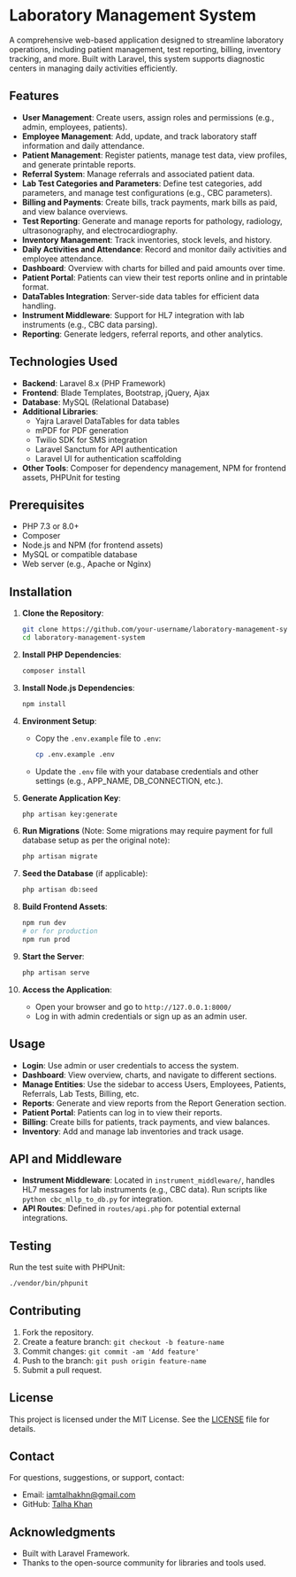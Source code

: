 # Laboratory Management System

A comprehensive web-based application designed to streamline laboratory operations, including patient management, test reporting, billing, inventory tracking, and more. Built with Laravel, this system supports diagnostic centers in managing daily activities efficiently.

## Features

- **User Management**: Create users, assign roles and permissions (e.g., admin, employees, patients).
- **Employee Management**: Add, update, and track laboratory staff information and daily attendance.
- **Patient Management**: Register patients, manage test data, view profiles, and generate printable reports.
- **Referral System**: Manage referrals and associated patient data.
- **Lab Test Categories and Parameters**: Define test categories, add parameters, and manage test configurations (e.g., CBC parameters).
- **Billing and Payments**: Create bills, track payments, mark bills as paid, and view balance overviews.
- **Test Reporting**: Generate and manage reports for pathology, radiology, ultrasonography, and electrocardiography.
- **Inventory Management**: Track inventories, stock levels, and history.
- **Daily Activities and Attendance**: Record and monitor daily activities and employee attendance.
- **Dashboard**: Overview with charts for billed and paid amounts over time.
- **Patient Portal**: Patients can view their test reports online and in printable format.
- **DataTables Integration**: Server-side data tables for efficient data handling.
- **Instrument Middleware**: Support for HL7 integration with lab instruments (e.g., CBC data parsing).
- **Reporting**: Generate ledgers, referral reports, and other analytics.

## Technologies Used

- **Backend**: Laravel 8.x (PHP Framework)
- **Frontend**: Blade Templates, Bootstrap, jQuery, Ajax
- **Database**: MySQL (Relational Database)
- **Additional Libraries**:
  - Yajra Laravel DataTables for data tables
  - mPDF for PDF generation
  - Twilio SDK for SMS integration
  - Laravel Sanctum for API authentication
  - Laravel UI for authentication scaffolding
- **Other Tools**: Composer for dependency management, NPM for frontend assets, PHPUnit for testing

## Prerequisites

- PHP 7.3 or 8.0+
- Composer
- Node.js and NPM (for frontend assets)
- MySQL or compatible database
- Web server (e.g., Apache or Nginx)

## Installation

1. **Clone the Repository**:

   ```bash
   git clone https://github.com/your-username/laboratory-management-system.git
   cd laboratory-management-system
   ```

2. **Install PHP Dependencies**:

   ```bash
   composer install
   ```

3. **Install Node.js Dependencies**:

   ```bash
   npm install
   ```

4. **Environment Setup**:

   - Copy the `.env.example` file to `.env`:
     ```bash
     cp .env.example .env
     ```
   - Update the `.env` file with your database credentials and other settings (e.g., APP_NAME, DB_CONNECTION, etc.).

5. **Generate Application Key**:

   ```bash
   php artisan key:generate
   ```

6. **Run Migrations** (Note: Some migrations may require payment for full database setup as per the original note):

   ```bash
   php artisan migrate
   ```

7. **Seed the Database** (if applicable):

   ```bash
   php artisan db:seed
   ```

8. **Build Frontend Assets**:

   ```bash
   npm run dev
   # or for production
   npm run prod
   ```

9. **Start the Server**:

   ```bash
   php artisan serve
   ```

10. **Access the Application**:
    - Open your browser and go to `http://127.0.0.1:8000/`
    - Log in with admin credentials or sign up as an admin user.

## Usage

- **Login**: Use admin or user credentials to access the system.
- **Dashboard**: View overview, charts, and navigate to different sections.
- **Manage Entities**: Use the sidebar to access Users, Employees, Patients, Referrals, Lab Tests, Billing, etc.
- **Reports**: Generate and view reports from the Report Generation section.
- **Patient Portal**: Patients can log in to view their reports.
- **Billing**: Create bills for patients, track payments, and view balances.
- **Inventory**: Add and manage lab inventories and track usage.

## API and Middleware

- **Instrument Middleware**: Located in `instrument_middleware/`, handles HL7 messages for lab instruments (e.g., CBC data). Run scripts like `python cbc_mllp_to_db.py` for integration.
- **API Routes**: Defined in `routes/api.php` for potential external integrations.

## Testing

Run the test suite with PHPUnit:

```bash
./vendor/bin/phpunit
```

## Contributing

1. Fork the repository.
2. Create a feature branch: `git checkout -b feature-name`
3. Commit changes: `git commit -am 'Add feature'`
4. Push to the branch: `git push origin feature-name`
5. Submit a pull request.

## License

This project is licensed under the MIT License. See the [LICENSE](LICENSE) file for details.

## Contact

For questions, suggestions, or support, contact:

- Email: iamtalhakhn@gmail.com
- GitHub: [Talha Khan](https://github.com/Talhakhan-Developer)

## Acknowledgments

- Built with Laravel Framework.
- Thanks to the open-source community for libraries and tools used.
